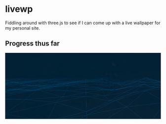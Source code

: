 # livewp
Fiddling around with three.js to see if I can come up with a live wallpaper for my personal site.

## Progress thus far
![Waves](livewp_opt.gif)